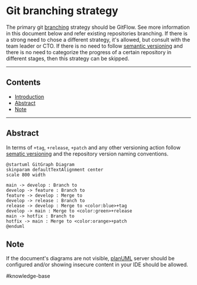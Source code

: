 # Git branching strategy
The primary git [branching](https://en.wikipedia.org/wiki/Branching_(version_control)) strategy should be GitFlow. See more information in this document below and refer existing repositories branching. If there is a strong need to chose a different strategy, it's allowed, but consult with the team leader or CTO. If there is no need to follow [semantic versioning](https://en.wikipedia.org/wiki/Software_versioning) and there is no need to categorize the progress of a certain repository in different stages, then this strategy can be skipped.

---

## Contents
- [Introduction](#git-branching-strategy)
- [Abstract](#abstract)
- [Note](#note)

---

## Abstract
In terms of `+tag`, `+release`, `+patch` and any other versioning action follow [sematic versioning](https://en.wikipedia.org/wiki/Software_versioning) and the repository version naming conventions.
```plantuml
@startuml GitGraph Diagram
skinparam defaultTextAlignment center
scale 800 width

main -> develop : Branch to
develop -> feature : Branch to
feature -> develop : Merge to
develop -> release : Branch to
release -> develop : Merge to <color:blue>+tag
develop -> main : Merge to <color:green>+release
main -> hotfix : Branch to
hotfix -> main : Merge to <color:orange>+patch
@enduml
```

## Note
If the document's diagrams are not visible, [planUML](https://plantuml.com/) server should be configured and/or showing insecure content in your IDE should be allowed.

#knowledge-base